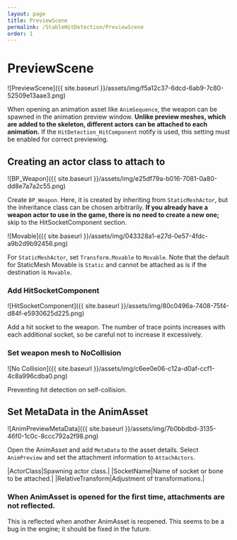 ```yaml
---
layout: page
title: PreviewScene
permalink: /StableHitDetection/PreviewScene
order: 1
---
```


# PreviewScene
![PreviewScene]({{ site.baseurl }}/assets/img/f5a12c37-6dcd-6ab9-7c80-52509e13aae3.png)

When opening an animation asset like `AnimSequence`, the weapon can be spawned in the animation preview window.
**Unlike preview meshes, which are added to the skeleton, different actors can be attached to each animation.**
If the `HitDetection_HitComponent` notify is used, this setting must be enabled for correct previewing.

## Creating an actor class to attach to
![BP_Weapon]({{ site.baseurl }}/assets/img/e25df79a-b016-7081-0a80-dd8e7a7a2c55.png)

Create `BP_Weapon`. Here, it is created by inheriting from `StaticMeshActor`, but the inheritance class can be chosen arbitrarily.
**If you already have a weapon actor to use in the game, there is no need to create a new one;** skip to the HitSocketComponent section.

![Movable]({{ site.baseurl }}/assets/img/043328a1-e27d-0e57-4fdc-a9b2d9b92456.png)

For `StaticMeshActor`, set `Transform.Movable` to `Movable`.
Note that the default for StaticMesh Movable is `Static` and cannot be attached as is if the destination is `Movable`.

### Add HitSocketComponent
![HitSocketComponent]({{ site.baseurl }}/assets/img/80c0496a-7408-75f4-d84f-e5930625d225.png)

Add a hit socket to the weapon.
The number of trace points increases with each additional socket, so be careful not to increase it excessively.

### Set weapon mesh to NoCollision
![No Collision]({{ site.baseurl }}/assets/img/c6ee0e06-c12a-d0af-ccf1-4c8a996cdba0.png)

Preventing hit detection on self-collision.

## Set MetaData in the AnimAsset
![AnimPreviewMetaData]({{ site.baseurl }}/assets/img/7b0bbdbd-3135-46f0-1c0c-8ccc792a2f98.png)

Open the AnimAsset and add `MetaData` to the asset details.
Select `AnimPreview` and set the attachment information to `AttachActors`.

|ActorClass|Spawning actor class.|
|SocketName|Name of socket or bone to be attached.|
|RelativeTransform|Adjustment of transformations.|

### When AnimAsset is opened for the first time, attachments are not reflected.
This is reflected when another AnimAsset is reopened.
This seems to be a bug in the engine; it should be fixed in the future.

